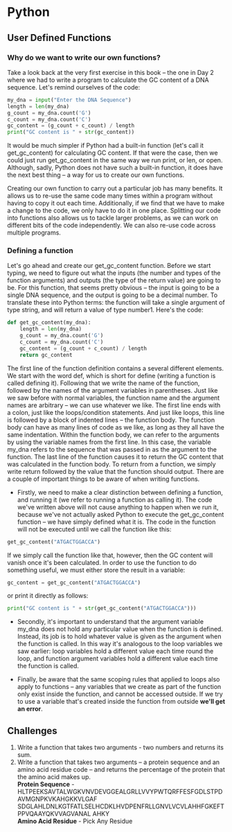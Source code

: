 # Python

## User Defined Functions

### Why do we want to write our own functions?

Take a look back at the very first exercise in this book – the one in Day 2 where we had to write a program to calculate the GC content of a DNA sequence. Let's remind ourselves of the code:

```python
my_dna = input("Enter the DNA Sequence")
length = len(my_dna)
g_count = my_dna.count('G')
c_count = my_dna.count('C')
gc_content = (g_count + c_count) / length
print("GC content is " + str(gc_content))
```

It would be much simpler if Python had a built-in function (let's call it get_gc_content) for calculating GC content. If that were the case, then we could just run get_gc_content in the same way we run print, or len, or open. Although, sadly, Python does not have such a built-in function, it does have the next best thing – a way for us to create our own functions.

Creating our own function to carry out a particular job has many benefits. It allows us to re-use the same code many times within a program without having to copy it out each time. Additionally, if we find that we have to make a change to the code, we only have to do it in one place. Splitting our code into functions also allows us to tackle larger problems, as we can work on different bits of the code independently. We can also re-use code across multiple programs.

### Defining a function

Let's go ahead and create our get_gc_content function. Before we start typing, we need to figure out what the inputs (the number and types of the function arguments) and outputs (the type of the return value) are going to be. For this function, that seems pretty obvious – the input is going to be a single DNA sequence, and the output is going to be a decimal number. To translate these into Python terms: the function will take a single argument of type string, and will return a value of type number1. Here's the code:

```python
def get_gc_content(my_dna):
    length = len(my_dna)
    g_count = my_dna.count('G')
    c_count = my_dna.count('C')
    gc_content = (g_count + c_count) / length
    return gc_content
```

The first line of the function definition contains a several different elements. We start with the word def, which is short for define (writing a function is called defining it). Following that we write the name of the function, followed by the names of the argument variables in parentheses. Just like we saw before with normal variables, the function name and the argument names are arbitrary – we can use whatever we like.
The first line ends with a colon, just like the loops/condition statements. And just like loops, this line is followed by a block of indented lines – the function body. The function body can have as many lines of code as we like, as long as they all have the same indentation. Within the function body, we can refer to the arguments by using the variable names from the first line. In this case, the variable my_dna refers to the sequence that was passed in as the argument to the function.
The last line of the function causes it to return the GC content that was calculated in the function body. To return from a function, we simply write return followed by the value that the function should output.
There are a couple of important things to be aware of when writing functions.  
- Firstly, we need to make a clear distinction between defining a function, and running it (we refer to running a function as calling it). The code we've written above will not cause anything to happen when we run it, because we've not actually asked Python to execute the get_gc_content function – we have simply defined what it is. The code in the function will not be executed until we call the function like this:

```python
get_gc_content("ATGACTGGACCA")
```
If we simply call the function like that, however, then the GC content will vanish once it's been calculated. In order to use the function to do something useful, we must either store the result in a variable:

```python
gc_content = get_gc_content("ATGACTGGACCA")
```
or print it directly as follows:

```python
print("GC content is " + str(get_gc_content("ATGACTGGACCA")))
```

- Secondly, it's important to understand that the argument variable my_dna does not hold any particular value when the function is defined. Instead, its job is to hold whatever value is given as the argument when the function is called. In this way it's analogous to the loop variables we saw earlier: loop variables hold a different value each time round the loop, and function argument variables hold a different value each time the function is called.

- Finally, be aware that the same scoping rules that applied to loops also apply to functions – any variables that we create as part of the function only exist inside the function, and cannot be accessed outside. If we try to use a variable that's created inside the function from outside **we'll get an error**.

## Challenges

1. Write a function that takes two arguments - two numbers and returns its sum.  
2. Write a function that takes two arguments – a protein sequence and an amino acid residue code – and returns the percentage of the protein that the amino acid makes up.  
**Protein Sequence** - HLTPEEKSAVTALWGKVNVDEVGGEALGRLLVVYPWTQRFFESFGDLSTPDAVMGNPKVKAHGKKVLGAF
SDGLAHLDNLKGTFATLSELHCDKLHVDPENFRLLGNVLVCVLAHHFGKEFTPPVQAAYQKVVAGVANAL
AHKY  
**Amino Acid Residue** - Pick Any Residue
